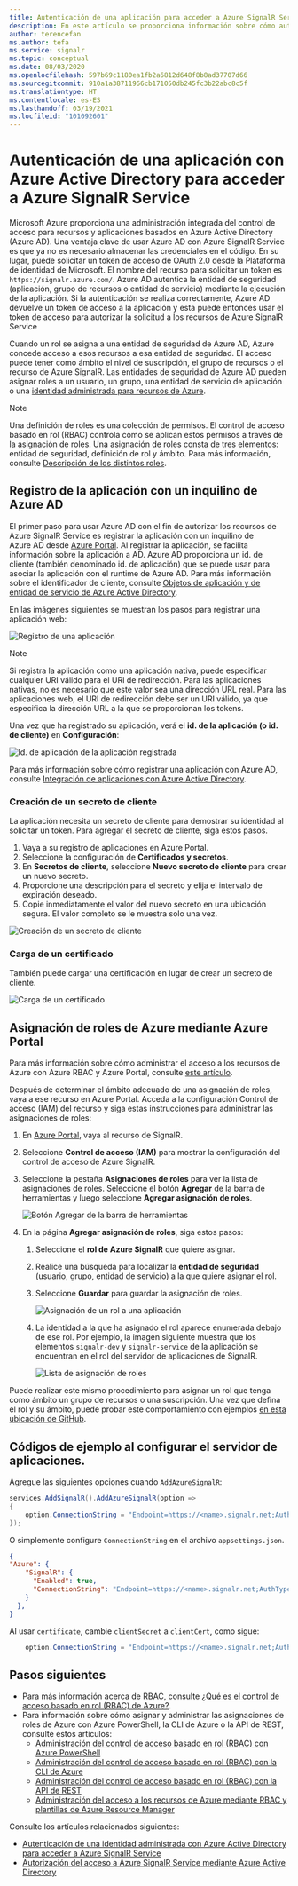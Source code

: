 ```yaml
---
title: Autenticación de una aplicación para acceder a Azure SignalR Service
description: En este artículo se proporciona información sobre cómo autenticar una aplicación con Azure Active Directory para acceder a Azure SignalR Service.
author: terencefan
ms.author: tefa
ms.service: signalr
ms.topic: conceptual
ms.date: 08/03/2020
ms.openlocfilehash: 597b69c1180ea1fb2a6812d648f8b8ad37707d66
ms.sourcegitcommit: 910a1a38711966cb171050db245fc3b22abc8c5f
ms.translationtype: HT
ms.contentlocale: es-ES
ms.lasthandoff: 03/19/2021
ms.locfileid: "101092601"
---
```

# <a name="authenticate-an-application-with-azure-active-directory-to-access-azure-signalr-service"></a>Autenticación de una aplicación con Azure Active Directory para acceder a Azure SignalR Service
Microsoft Azure proporciona una administración integrada del control de acceso para recursos y aplicaciones basados en Azure Active Directory (Azure AD). Una ventaja clave de usar Azure AD con Azure SignalR Service es que ya no es necesario almacenar las credenciales en el código. En su lugar, puede solicitar un token de acceso de OAuth 2.0 desde la Plataforma de identidad de Microsoft. El nombre del recurso para solicitar un token es `https://signalr.azure.com/`. Azure AD autentica la entidad de seguridad (aplicación, grupo de recursos o entidad de servicio) mediante la ejecución de la aplicación. Si la autenticación se realiza correctamente, Azure AD devuelve un token de acceso a la aplicación y esta puede entonces usar el token de acceso para autorizar la solicitud a los recursos de Azure SignalR Service

Cuando un rol se asigna a una entidad de seguridad de Azure AD, Azure concede acceso a esos recursos a esa entidad de seguridad. El acceso puede tener como ámbito el nivel de suscripción, el grupo de recursos o el recurso de Azure SignalR. Las entidades de seguridad de Azure AD pueden asignar roles a un usuario, un grupo, una entidad de servicio de aplicación o una [identidad administrada para recursos de Azure](../active-directory/managed-identities-azure-resources/overview.md). 

> [!NOTE]
> Una definición de roles es una colección de permisos. El control de acceso basado en rol (RBAC) controla cómo se aplican estos permisos a través de la asignación de roles. Una asignación de roles consta de tres elementos: entidad de seguridad, definición de rol y ámbito. Para más información, consulte [Descripción de los distintos roles](../role-based-access-control/overview.md).

## <a name="register-your-application-with-an-azure-ad-tenant"></a>Registro de la aplicación con un inquilino de Azure AD
El primer paso para usar Azure AD con el fin de autorizar los recursos de Azure SignalR Service es registrar la aplicación con un inquilino de Azure AD desde [Azure Portal](https://portal.azure.com/). Al registrar la aplicación, se facilita información sobre la aplicación a AD. Azure AD proporciona un id. de cliente (también denominado id. de aplicación) que se puede usar para asociar la aplicación con el runtime de Azure AD. Para más información sobre el identificador de cliente, consulte [Objetos de aplicación y de entidad de servicio de Azure Active Directory](../active-directory/develop/app-objects-and-service-principals.md). 

En las imágenes siguientes se muestran los pasos para registrar una aplicación web:

![Registro de una aplicación](./media/authenticate/app-registrations-register.png)

> [!Note]
> Si registra la aplicación como una aplicación nativa, puede especificar cualquier URI válido para el URI de redirección. Para las aplicaciones nativas, no es necesario que este valor sea una dirección URL real. Para las aplicaciones web, el URI de redirección debe ser un URI válido, ya que especifica la dirección URL a la que se proporcionan los tokens.

Una vez que ha registrado su aplicación, verá el **id. de la aplicación (o id. de cliente)** en **Configuración**:

![Id. de aplicación de la aplicación registrada](./media/authenticate/application-id.png)

Para más información sobre cómo registrar una aplicación con Azure AD, consulte [Integración de aplicaciones con Azure Active Directory](../active-directory/develop/quickstart-register-app.md).


### <a name="create-a-client-secret"></a>Creación de un secreto de cliente   
La aplicación necesita un secreto de cliente para demostrar su identidad al solicitar un token. Para agregar el secreto de cliente, siga estos pasos.

1. Vaya a su registro de aplicaciones en Azure Portal.
1. Seleccione la configuración de **Certificados y secretos**.
1. En **Secretos de cliente**, seleccione **Nuevo secreto de cliente** para crear un nuevo secreto.
1. Proporcione una descripción para el secreto y elija el intervalo de expiración deseado.
1. Copie inmediatamente el valor del nuevo secreto en una ubicación segura. El valor completo se le muestra solo una vez.

![Creación de un secreto de cliente](./media/authenticate/client-secret.png)

### <a name="upload-a-certificate"></a>Carga de un certificado

También puede cargar una certificación en lugar de crear un secreto de cliente.

![Carga de un certificado](./media/authenticate/certification.png)

## <a name="assign-azure-roles-using-the-azure-portal"></a>Asignación de roles de Azure mediante Azure Portal  
Para más información sobre cómo administrar el acceso a los recursos de Azure con Azure RBAC y Azure Portal, consulte [este artículo](..//role-based-access-control/role-assignments-portal.md). 

Después de determinar el ámbito adecuado de una asignación de roles, vaya a ese recurso en Azure Portal. Acceda a la configuración Control de acceso (IAM) del recurso y siga estas instrucciones para administrar las asignaciones de roles:

1. En [Azure Portal](https://portal.azure.com/), vaya al recurso de SignalR.
1. Seleccione **Control de acceso (IAM)** para mostrar la configuración del control de acceso de Azure SignalR. 
1. Seleccione la pestaña **Asignaciones de roles** para ver la lista de asignaciones de roles. Seleccione el botón **Agregar** de la barra de herramientas y luego seleccione **Agregar asignación de roles**. 

    ![Botón Agregar de la barra de herramientas](./media/authenticate/role-assignments-add-button.png)

1. En la página **Agregar asignación de roles**, siga estos pasos:
    1. Seleccione el **rol de Azure SignalR** que quiere asignar. 
    1. Realice una búsqueda para localizar la **entidad de seguridad** (usuario, grupo, entidad de servicio) a la que quiere asignar el rol.
    1. Seleccione **Guardar** para guardar la asignación de roles. 

        ![Asignación de un rol a una aplicación](./media/authenticate/assign-role-to-application.png)

    1. La identidad a la que ha asignado el rol aparece enumerada debajo de ese rol. Por ejemplo, la imagen siguiente muestra que los elementos `signalr-dev` y `signalr-service` de la aplicación se encuentran en el rol del servidor de aplicaciones de SignaIR. 
        
        ![Lista de asignación de roles](./media/authenticate/role-assignment-list.png)

Puede realizar este mismo procedimiento para asignar un rol que tenga como ámbito un grupo de recursos o una suscripción. Una vez que defina el rol y su ámbito, puede probar este comportamiento con ejemplos [en esta ubicación de GitHub](https://github.com/Azure/azure-event-hubs/tree/master/samples/DotNet/Microsoft.Azure.EventHubs/Rbac).

## <a name="sample-codes-while-configuring-your-app-server"></a>Códigos de ejemplo al configurar el servidor de aplicaciones.

Agregue las siguientes opciones cuando `AddAzureSignalR`:

```C#
services.AddSignalR().AddAzureSignalR(option =>
{
    option.ConnectionString = "Endpoint=https://<name>.signalr.net;AuthType=aad;clientId=<clientId>;clientSecret=<clientSecret>;tenantId=<tenantId>";
});
```

O simplemente configure `ConnectionString` en el archivo `appsettings.json`.

```json
{
"Azure": {
    "SignalR": {
      "Enabled": true,
      "ConnectionString": "Endpoint=https://<name>.signalr.net;AuthType=aad;clientId=<clientId>;clientSecret=<clientSecret>;tenantId=<tenantId>"
    }
  },
}
```

Al usar `certificate`, cambie `clientSecret` a `clientCert`, como sigue:

```C#
    option.ConnectionString = "Endpoint=https://<name>.signalr.net;AuthType=aad;clientId=<clientId>;clientCert=<clientCertFilepath>;tenantId=<tenantId>";
```

## <a name="next-steps"></a>Pasos siguientes
- Para más información acerca de RBAC, consulte [¿Qué es el control de acceso basado en rol (RBAC) de Azure?](../role-based-access-control/overview.md).
- Para información sobre cómo asignar y administrar las asignaciones de roles de Azure con Azure PowerShell, la CLI de Azure o la API de REST, consulte estos artículos:
    - [Administración del control de acceso basado en rol (RBAC) con Azure PowerShell](../role-based-access-control/role-assignments-powershell.md)  
    - [Administración del control de acceso basado en rol (RBAC) con la CLI de Azure](../role-based-access-control/role-assignments-cli.md)
    - [Administración del control de acceso basado en rol (RBAC) con la API de REST](../role-based-access-control/role-assignments-rest.md)
    - [Administración del acceso a los recursos de Azure mediante RBAC y plantillas de Azure Resource Manager](../role-based-access-control/role-assignments-template.md)

Consulte los artículos relacionados siguientes:
- [Autenticación de una identidad administrada con Azure Active Directory para acceder a Azure SignalR Service](authenticate-managed-identity.md)
- [Autorización del acceso a Azure SignalR Service mediante Azure Active Directory](authorize-access-azure-active-directory.md)